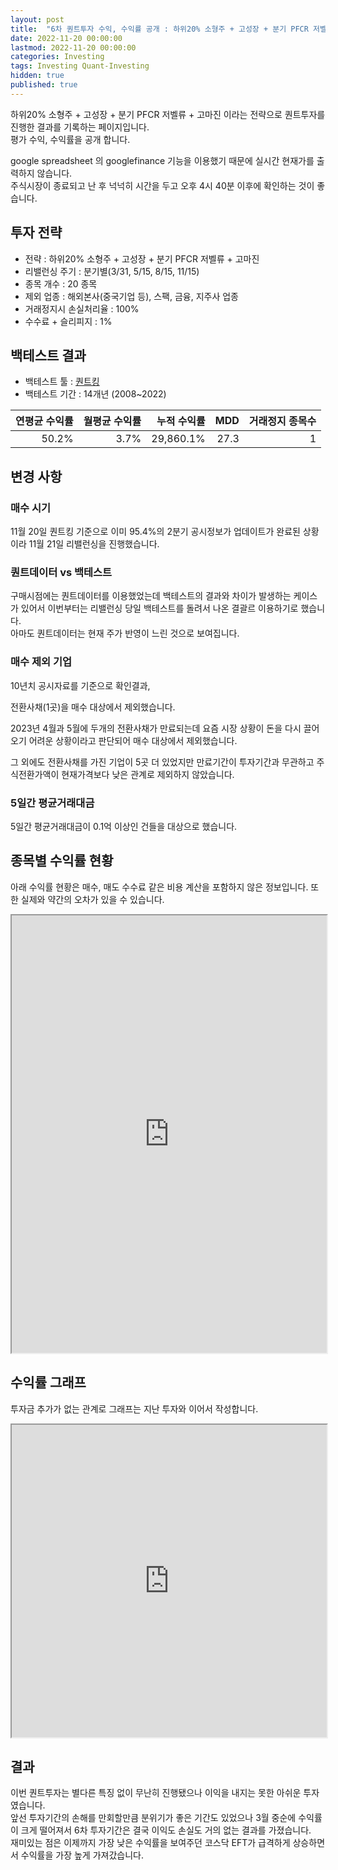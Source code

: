 ```yaml
---
layout: post
title:  "6차 퀀트투자 수익, 수익률 공개 : 하위20% 소형주 + 고성장 + 분기 PFCR 저벨류 + 고마진"
date: 2022-11-20 00:00:00
lastmod: 2022-11-20 00:00:00
categories: Investing
tags: Investing Quant-Investing
hidden: true
published: true
---
```


하위20% 소형주 + 고성장 + 분기 PFCR 저벨류 + 고마진 이라는 전략으로 퀀트투자를 진행한 결과를 기록하는 페이지입니다.  
평가 수익, 수익률을 공개 합니다.  

<!--more-->  

google spreadsheet 의 googlefinance 기능을 이용했기 때문에 실시간 현재가를 출력하지 않습니다.  
주식시장이 종료되고 난 후 넉넉히 시간을 두고 오후 4시 40분 이후에 확인하는 것이 좋습니다.  

## 투자 전략

  * 전략 : 하위20% 소형주 + 고성장 + 분기 PFCR 저벨류 + 고마진
  * 리밸런싱 주기 : 분기별(3/31, 5/15, 8/15, 11/15)
  * 종목 개수 : 20 종목
  * 제외 업종 : 해외본사(중국기업 등), 스팩, 금융, 지주사 업종
  * 거래정지시 손실처리율 : 100%
  * 수수료 + 슬리피지 : 1%

## 백테스트 결과 

  * 백테스트 툴 : [퀀트킹](http://www.quantking.co.kr)
  * 백테스트 기간 : 14개년 (2008~2022)

|연평균 수익률|월평균 수익률|누적 수익률|MDD|거래정지 종목수|
|---:|---:|---:|---:|---:|
|50.2%|3.7%|29,860.1%|27.3|1|


## 변경 사항 

### 매수 시기

11월 20일 퀀트킹 기준으로 이미 95.4%의 2분기 공시정보가 업데이트가 완료된 상황이라 11월 21일 리밸런싱을 진행했습니다.

### 퀀트데이터 vs 백테스트

구매시점에는 퀀트데이터를 이용했었는데 백테스트의 결과와 차이가 발생하는 케이스가 있어서 이번부터는 리밸런싱 당일 백테스트를 돌려서 나온 결괄르 이용하기로 했습니다.  
아마도 퀀트데이터는 현재 주가 반영이 느린 것으로 보여집니다.  

### 매수 제외 기업

10년치 공시자료를 기준으로 확인결과,  

전환사채(1곳)을 매수 대상에서 제외했습니다.   

2023년 4월과 5월에 두개의 전환사채가 만료되는데 요즘 시장 상황이 돈을 다시 끌어오기 어려운 상황이라고 판단되어 매수 대상에서 제외했습니다.  

그 외에도 전환사채를 가진 기업이 5곳 더 있었지만 만료기간이 투자기간과 무관하고 주식전환가액이 현재가격보다 낮은 관계로 제외하지 않았습니다.  

### 5일간 평균거래대금

5일간 평균거래대금이 0.1억 이상인 건들을 대상으로 했습니다.  

## 종목별 수익률 현황

아래 수익률 현황은 매수, 매도 수수료 같은 비용 계산을 포함하지 않은 정보입니다. 또한 실제와 약간의 오차가 있을 수 있습니다.  

<iframe src="https://docs.google.com/spreadsheets/d/e/2PACX-1vRHclJcL_QjTWm0g7gGzg-zn501Naf9ooeW5baGNkW86TSpbHulGFBWhZr77I9qk_HN7apM5oJSyUOg/pubhtml?gid=1667994127&single=true" style="width:100%;min-height:700px;max-height:2200px;"></iframe>
<!--ads-->  

## 수익률 그래프 

투자금 추가가 없는 관계로 그래프는 지난 투자와 이어서 작성합니다.  

<iframe src="https://docs.google.com/spreadsheets/d/e/2PACX-1vRHclJcL_QjTWm0g7gGzg-zn501Naf9ooeW5baGNkW86TSpbHulGFBWhZr77I9qk_HN7apM5oJSyUOg/pubhtml?gid=1223819601&single=true" style="width:100%;min-height:500px;max-height:8000px;"></iframe>  


## 결과 

이번 퀀트투자는 별다른 특징 없이 무난히 진행됐으나 이익을 내지는 못한 아쉬운 투자였습니다.  
앞선 투자기간의 손해를 만회할만큼 분위기가 좋은 기간도 있었으나 3월 중순에 수익률이 크게 떨어져서 6차 투자기간은 결국 이익도 손실도 거의 없는 결과를 가졌습니다.  
재미있는 점은 이제까지 가장 낮은 수익률을 보여주던 코스닥 EFT가 급격하게 상승하면서 수익률을 가장 높게 가져갔습니다.  
